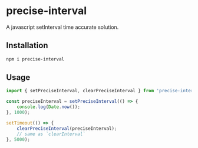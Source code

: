 # precise-interval
 A javascript setInterval time accurate solution.


## Installation 

```sh
npm i precise-interval
```

## Usage

```js
import { setPreciseInterval, clearPreciseInterval } from 'precise-interval';

const preciseInterval = setPreciseInterval(() => {
    console.log(Date.now());
}, 1000);

setTimeout(() => {
    clearPreciseInterval(preciseInterval);
    // same as `clearInterval`
}, 5000);
```